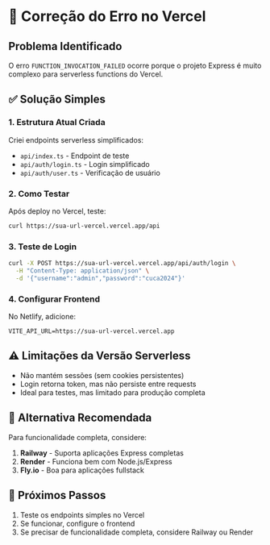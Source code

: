 # 🔧 Correção do Erro no Vercel

## Problema Identificado
O erro `FUNCTION_INVOCATION_FAILED` ocorre porque o projeto Express é muito complexo para serverless functions do Vercel.

## ✅ Solução Simples

### 1. Estrutura Atual Criada
Criei endpoints serverless simplificados:
- `api/index.ts` - Endpoint de teste
- `api/auth/login.ts` - Login simplificado
- `api/auth/user.ts` - Verificação de usuário

### 2. Como Testar
Após deploy no Vercel, teste:
```bash
curl https://sua-url-vercel.vercel.app/api
```

### 3. Teste de Login
```bash
curl -X POST https://sua-url-vercel.vercel.app/api/auth/login \
  -H "Content-Type: application/json" \
  -d '{"username":"admin","password":"cuca2024"}'
```

### 4. Configurar Frontend
No Netlify, adicione:
```
VITE_API_URL=https://sua-url-vercel.vercel.app
```

## ⚠️ Limitações da Versão Serverless
- Não mantém sessões (sem cookies persistentes)
- Login retorna token, mas não persiste entre requests
- Ideal para testes, mas limitado para produção completa

## 🚀 Alternativa Recomendada
Para funcionalidade completa, considere:
1. **Railway** - Suporta aplicações Express completas
2. **Render** - Funciona bem com Node.js/Express
3. **Fly.io** - Boa para aplicações fullstack

## 📝 Próximos Passos
1. Teste os endpoints simples no Vercel
2. Se funcionar, configure o frontend
3. Se precisar de funcionalidade completa, considere Railway ou Render